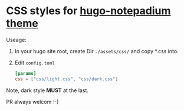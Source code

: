 
# CSS styles for [hugo-notepadium theme](https://github.com/cntrump/hugo-notepadium)

Useage:

1. In your hugo site root, create Dir `./assets/css/` and copy *.css into.

2. Edit `config.toml`

    ```toml
    [params]
    css = ["css/light.css", "css/dark.css"]
    ```

Note, dark style **MUST** at the last.

PR always welcom :-)
